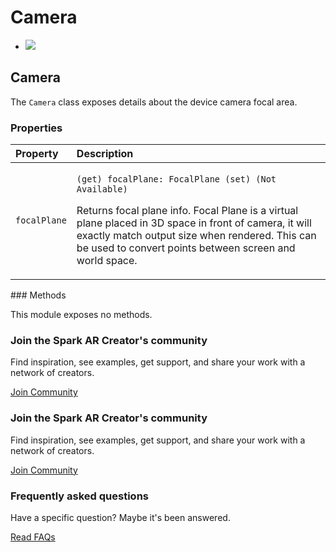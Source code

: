 # Camera

* [![](https://scontent-vie1-1.xx.fbcdn.net/v/t39.2365-6/76870833_509761306273232_5468210970943815680_n.svg?_nc_cat=108&_nc_sid=ad8a9d&_nc_ohc=muIUhTRJkukAX8VE60K&_nc_ht=scontent-vie1-1.xx&oh=accf70421d0aaafb4ed636f448e51c82&oe=5ECFAF15)](https://sparkar.facebook.com/)

## Camera

The `Camera` class exposes details about the device camera focal area.

### Properties

<table>
  <thead>
    <tr>
      <th style="text-align:left">Property</th>
      <th style="text-align:left">Description</th>
    </tr>
  </thead>
  <tbody>
    <tr>
      <td style="text-align:left"><code>focalPlane</code>
      </td>
      <td style="text-align:left">
        <p><code>(get) focalPlane: FocalPlane (set) (Not Available)</code>
        </p>
        <p>Returns focal plane info. Focal Plane is a virtual plane placed in 3D
          space in front of camera, it will exactly match output size when rendered.
          This can be used to convert points between screen and world space.</p>
      </td>
    </tr>
  </tbody>
</table>### Methods

This module exposes no methods.

### Join the Spark AR Creator's community

Find inspiration, see examples, get support, and share your work with a network of creators.

[Join Community](https://www.facebook.com/groups/SparkARcommunity/)

### Join the Spark AR Creator's community

Find inspiration, see examples, get support, and share your work with a network of creators.

[Join Community](https://www.facebook.com/groups/SparkARcommunity/)

### Frequently asked questions

Have a specific question? Maybe it's been answered.

[Read FAQs](https://sparkar.facebook.com/docs/ar-studio/faq)

